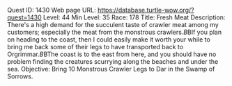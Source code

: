 Quest ID: 1430
Web page URL: https://database.turtle-wow.org/?quest=1430
Level: 44
Min Level: 35
Race: 178
Title: Fresh Meat
Description: There's a high demand for the succulent taste of crawler meat among my customers; especially the meat from the monstrous crawlers.$B$BIf you plan on heading to the coast, then I could easily make it worth your while to bring me back some of their legs to have transported back to Orgrimmar.$B$BThe coast is to the east from here, and you should have no problem finding the creatures scurrying along the beaches and under the sea.
Objective: Bring 10 Monstrous Crawler Legs to Dar in the Swamp of Sorrows.
